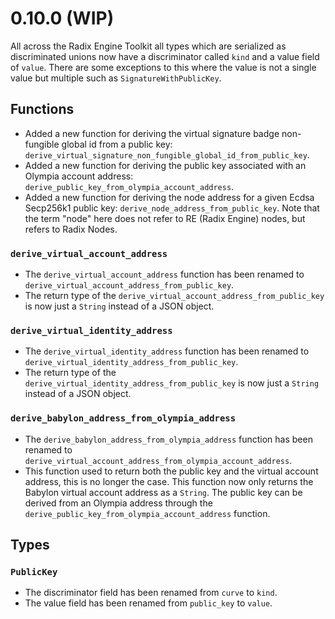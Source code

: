 # 0.10.0 (WIP)

All across the Radix Engine Toolkit all types which are serialized as discriminated unions now have a discriminator called `kind` and a value field of `value`. There are some exceptions to this where the value is not a single value but multiple such as `SignatureWithPublicKey`.

## Functions

* Added a new function for deriving the virtual signature badge non-fungible global id from a public key: `derive_virtual_signature_non_fungible_global_id_from_public_key`.
* Added a new function for deriving the public key associated with an Olympia account address: `derive_public_key_from_olympia_account_address`.
* Added a new function for deriving the node address for a given Ecdsa Secp256k1 public key: `derive_node_address_from_public_key`. Note that the term "node" here does not refer to RE (Radix Engine) nodes, but refers to Radix Nodes.

### `derive_virtual_account_address`

* The `derive_virtual_account_address` function has been renamed to `derive_virtual_account_address_from_public_key`.
* The return type of the `derive_virtual_account_address_from_public_key` is now just a `String` instead of a JSON object.

### `derive_virtual_identity_address`

* The `derive_virtual_identity_address` function has been renamed to `derive_virtual_identity_address_from_public_key`.
* The return type of the `derive_virtual_identity_address_from_public_key` is now just a `String` instead of a JSON object.

### `derive_babylon_address_from_olympia_address`

* The `derive_babylon_address_from_olympia_address` function has been renamed to `derive_virtual_account_address_from_olympia_account_address`.
* This function used to return both the public key and the virtual account address, this is no longer the case. This function now only returns the Babylon virtual account address as a `String`. The public key can be derived from an Olympia address through the `derive_public_key_from_olympia_account_address` function.

## Types

### `PublicKey`

* The discriminator field has been renamed from `curve` to `kind`.
* The value field has been renamed from `public_key` to `value`.